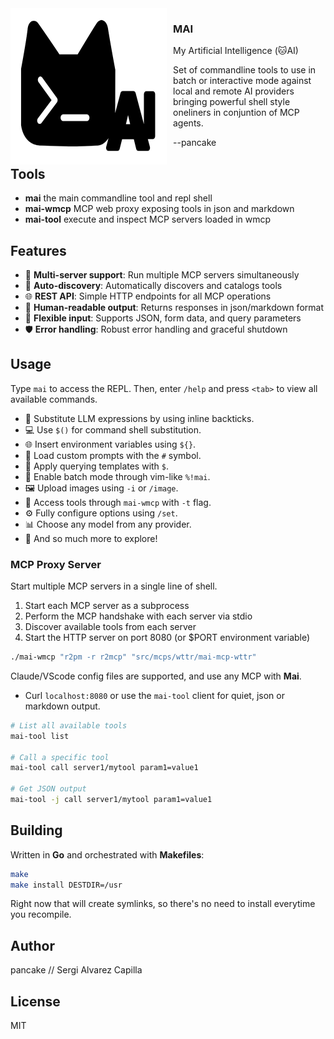 <img width="250px" height="250px" align="left" style="float: left; margin: 0 10px 0 0;" alt="mailogo" src="https://raw.githubusercontent.com/trufae/mai/master/mai-logo.png?nocache">

### MAI

My Artificial Intelligence (🐱AI)

Set of commandline tools to use in batch or interactive mode against local and remote AI providers bringing powerful shell style oneliners in conjuntion of MCP agents.

--pancake

## Tools

* **mai** the main commandline tool and repl shell
* **mai-wmcp** MCP web proxy exposing tools in json and markdown
* **mai-tool** execute and inspect MCP servers loaded in wmcp

## Features

- 🚀 **Multi-server support**: Run multiple MCP servers simultaneously
- 🔧 **Auto-discovery**: Automatically discovers and catalogs tools
- 🌐 **REST API**: Simple HTTP endpoints for all MCP operations
- 📝 **Human-readable output**: Returns responses in json/markdown format
- 🔄 **Flexible input**: Supports JSON, form data, and query parameters
- 🛡️ **Error handling**: Robust error handling and graceful shutdown

## Usage

Type `mai` to access the REPL. Then, enter `/help` and press `<tab>` to view all available commands.

* 🔄 Substitute LLM expressions by using inline backticks.
* 💻 Use `$()` for command shell substitution.
* 🌐 Insert environment variables using `${}`.
* 📁 Load custom prompts with the `#` symbol.
* 📝 Apply querying templates with `$`.
* 🚀 Enable batch mode through vim-like `%!mai`.
* 🖼️ Upload images using `-i` or `/image`.
* 🔧 Access tools through `mai-wmcp` with `-t` flag.
* ⚙️ Fully configure options using `/set`.
* 📊 Choose any model from any provider.
* 🎉 And so much more to explore!

### MCP Proxy Server

Start multiple MCP servers in a single line of shell.

1. Start each MCP server as a subprocess
2. Perform the MCP handshake with each server via stdio
3. Discover available tools from each server
4. Start the HTTP server on port 8080 (or $PORT environment variable)

```bash
./mai-wmcp "r2pm -r r2mcp" "src/mcps/wttr/mai-mcp-wttr"
```

Claude/VScode config files are supported, and use any MCP with **Mai**.

* Curl `localhost:8080` or use the `mai-tool` client for quiet, json or markdown output.

```bash
# List all available tools
mai-tool list

# Call a specific tool
mai-tool call server1/mytool param1=value1

# Get JSON output
mai-tool -j call server1/mytool param1=value1
```

## Building

Written in **Go** and orchestrated with **Makefiles**:

```bash
make
make install DESTDIR=/usr
```

Right now that will create symlinks, so there's no need to install everytime you recompile.

## Author

pancake // Sergi Alvarez Capilla

## License

MIT

